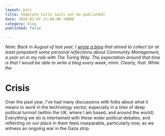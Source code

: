```yaml
---
layout: post
title: template title (will not be published)
date: 2024-02-07 23:00:00 +0000
category: blog
published: false

---
```


_Note: Back in August of last year, I [wrote a blog]() that aimed to collect (or at least jumpstart) some personal reflections about Community Management, a year on in my role with The Turing Way. The expectation around that time is that I woudl be able to write a blog every week, mimi. Clearly, that. While the_

# Crisis

Over the past year, I've had many discussions with folks about what it means to work in the technology sector, especially in a time of deep political turmoil (within the UK, where I am based, and around the world). Everything we do is intertwined with these wider political debates, and reflecting on our place in them feels inseparable, particularly now, as we witness an ongoing war in the Gaza strip.
